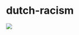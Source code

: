 # dutch-racism
![](https://github.com/nondejus/dutch-racism/blob/main/Specsavers_commercial_Seagull_2015.gif)
